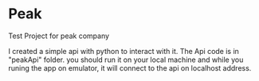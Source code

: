 # Peak
Test Project for peak company

I created a simple api with python to interact with it. The Api code is in "peakApi" folder. you should run it on your local machine and while you runing the app on emulator, it will connect to the api on localhost address.
